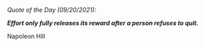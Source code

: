 *Quote of the Day (09/20/2021):*

_**Effort only fully releases its reward after a person refuses to quit.**_

Napoleon Hill